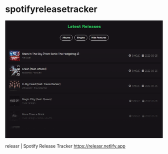 # spotifyreleasetracker

![info](https://github.com/n0j0games/spotifyreleasetracker/blob/main/images/preview.png)

releasr | Spotify Release Tracker
https://releasr.netlify.app
